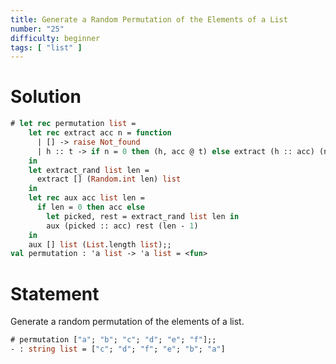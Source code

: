```yaml
---
title: Generate a Random Permutation of the Elements of a List
number: "25"
difficulty: beginner
tags: [ "list" ]
---
```


# Solution

```ocaml
# let rec permutation list =
    let rec extract acc n = function
      | [] -> raise Not_found
      | h :: t -> if n = 0 then (h, acc @ t) else extract (h :: acc) (n - 1) t
    in
    let extract_rand list len =
      extract [] (Random.int len) list
    in
    let rec aux acc list len =
      if len = 0 then acc else
        let picked, rest = extract_rand list len in
        aux (picked :: acc) rest (len - 1)
    in
    aux [] list (List.length list);;
val permutation : 'a list -> 'a list = <fun>
```

# Statement

Generate a random permutation of the elements of a list.

```ocaml
# permutation ["a"; "b"; "c"; "d"; "e"; "f"];;
- : string list = ["c"; "d"; "f"; "e"; "b"; "a"]
```

